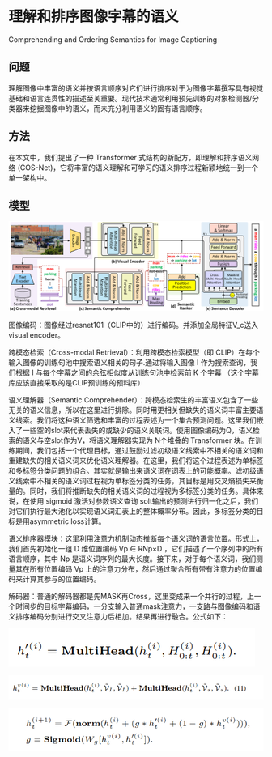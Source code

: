 # 理解和排序图像字幕的语义

Comprehending and Ordering Semantics for Image Captioning

## 问题

理解图像中丰富的语义并按语言顺序对它们进行排序对于为图像字幕撰写具有视觉基础和语言连贯性的描述至关重要。现代技术通常利用预先训练的对象检测器/分类器来挖掘图像中的语义，而未充分利用语义的固有语言顺序。

## 方法

在本文中，我们提出了一种 Transformer 式结构的新配方，即理解和排序语义网络 (COS-Net)，它将丰富的语义理解和可学习的语义排序过程新颖地统一到一个单一架构中。

## 模型

![image-20221028155943574](../image/image-20221028155943574.png)

图像编码：图像经过resnet101（CLIP中的）进行编码。并添加全局特征V_c送入visual encoder。

跨模态检索（Cross-modal Retrieval）：利用跨模态检索模型（即 CLIP）在每个输入图像的训练句池中搜索语义相关的句子.通过将输入图像 I 作为搜索查询，我们根据 I 与每个字幕之间的余弦相似度从训练句池中检索前 K 个字幕 （这个字幕库应该直接采取的是CLIP预训练的预料库）

语义理解器（Semantic Comprehender）：跨模态检索生的丰富语义包含了一些无关的语义信息，所以在这里进行排除。同时用更相关但缺失的语义词丰富主要语义线索。我们将这种语义筛选和丰富的过程表述为一个集合预测问题。这里我们嵌入了一些空的slot来代表丢失的或缺少的语义关联词。使用图像编码为Q，语义检索的语义与空slot作为V，将语义理解器实现为 N个堆叠的 Transformer 块。在训练期间，我们包括一个代理目标，通过鼓励过滤初级语义线索中不相关的语义词和重建缺失的相关语义词来优化语义理解器。在这里，我们将这个过程表述为单标签和多标签分类问题的组合。其实就是输出来语义词在词表上的可能概率。滤初级语义线索中不相关的语义词过程视为单标签分类的任务，其目标是用交叉熵损失来衡量的。同时，我们将推断缺失的相关语义词的过程视为多标签分类的任务。具体来说，在使用 sigmoid 激活对参数语义查询 solt输出的预测进行归一化之后，我们对它们执行最大池化以实现语义词汇表上的整体概率分布。因此，多标签分类的目标是用asymmetric loss计算。

语义排序器模块：这里利用注意力机制动态推断每个语义词的语言位置。形式上，我们首先初始化一组 D 维位置编码 Vp ∈ RNp×D ，它们描述了一个序列中的所有语言顺序，其中 Np 是语义词序列的最大长度。接下来，对于每个语义词，我们测量其在所有位置编码 Vp 上的注意力分布，然后通过聚合所有带有注意力的位置编码来计算其参与的位置编码。

解码器：普通的解码器都是先MASK再Cross，这里变成来一个并行的过程，上一个时间步的目标字幕编码，一分支输入普通mask注意力，一支路与图像编码和语义排序编码分别进行交叉注意力后相加。结果再进行融合。公式如下：

![image-20221028162656374](../image/image-20221028162656374.png)

![image-20221028162704026](../image/image-20221028162704026.png)

![image-20221028162738615](../image/image-20221028162738615.png)